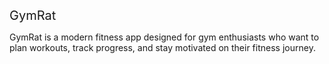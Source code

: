 <span style="font-size:20px;">GymRat</span>


GymRat is a modern fitness app designed for gym enthusiasts who want to plan workouts, track progress, and stay motivated on their fitness journey.

